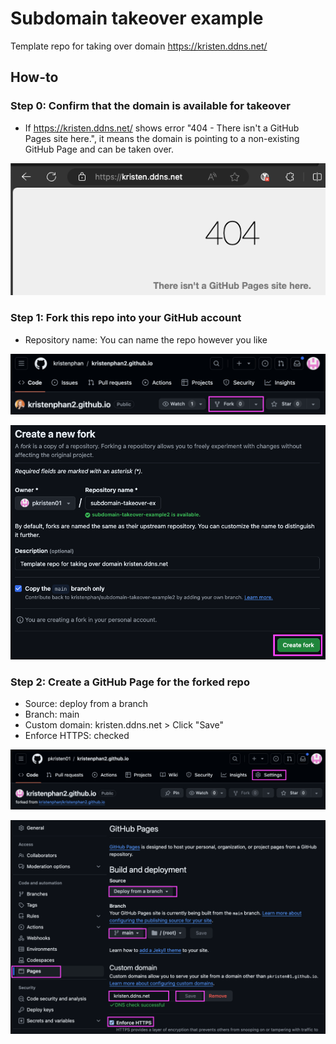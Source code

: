 # Subdomain takeover example
Template repo for taking over domain https://kristen.ddns.net/

## How-to
### Step 0: Confirm that the domain is available for takeover
- If https://kristen.ddns.net/ shows error "404 - There isn't a GitHub Pages site here.", it means the domain is pointing to a non-existing GitHub Page and can be taken over.

![Alt text](/resources/step0.png)

### Step 1: Fork this repo into your GitHub account
- Repository name: You can name the repo however you like

![Alt text](/resources/step1-1.png)

![Alt text](/resources/step1-2.png)

### Step 2: Create a GitHub Page for the forked repo
- Source: deploy from a branch
- Branch: main
- Custom domain: kristen.ddns.net > Click "Save"
- Enforce HTTPS: checked

![Alt text](/resources/step2-1.png)

![Alt text](/resources/step2-2.png)
